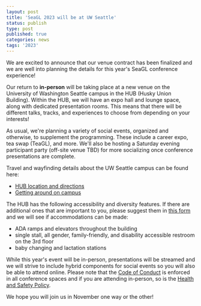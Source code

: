 ```yaml
---
layout: post
title: 'SeaGL 2023 will be at UW Seattle'
status: publish
type: post
published: true
categories: news
tags: '2023'
---
```


We are excited to announce that our venue contract has been finalized and we are well into planning the details for this year's SeaGL conference experience!

Our return to **in-person** will be taking place at a new venue on the University of Washington Seattle campus in the HUB (Husky Union Building). Within the HUB, we will have an expo hall and lounge space, along with dedicated presentation rooms. This means that there will be different talks, tracks, and experiences to choose from depending on your interests!

As usual, we're planning a variety of social events, organized and otherwise, to supplement the programming. These include a career expo, tea swap (TeaGL), and more. We'll also be hosting a Saturday evening participant party (off-site venue TBD) for more socializing once conference presentations are complete.

Travel and wayfinding details about the UW Seattle campus can be found here:

- [HUB location and directions](https://hub.washington.edu/about/plan-your-visit/#directions)
- [Getting around on campus](https://www.washington.edu/accessibility/getting-around/)

The HUB has the following accessibility and diversity features. If there are additional ones that are important to you, please suggest them in [this form](/IDEA_suggestions) and we will see if accommodations can be made:

- ADA ramps and elevators throughout the building
- single stall, all gender, family-friendly, and disability accessible restroom on the 3rd floor
- baby changing and lactation stations

While this year's event will be in-person, presentations will be streamed and we will strive to include hybrid components for social events so you will also be able to attend online. Please note that the [Code of Conduct](/code_of_conduct) is enforced in all conference spaces and if you are attending in-person, so is the [Health and Safety Policy](/health_and_safety_policy).

We hope you will join us in November one way or the other!
